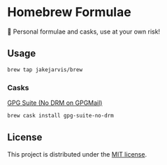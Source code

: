 # Homebrew Formulae

🚨 Personal formulae and casks, use at your own risk!


## Usage

```bash
brew tap jakejarvis/brew
```

### Casks

[GPG Suite (No DRM on GPGMail)](Casks/gpg-suite-no-drm.rb)

```bash
brew cask install gpg-suite-no-drm
```


## License

This project is distributed under the [MIT license](LICENSE.md).
